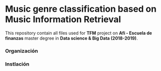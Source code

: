 # Music genre classification based on Music Information Retrieval

This repository contain all files used for __TFM__ project on __Afi - Escuela de finanzas__ master degree in  __Data science & Big Data (2018-2019)__.


### Organización



### Instlación
